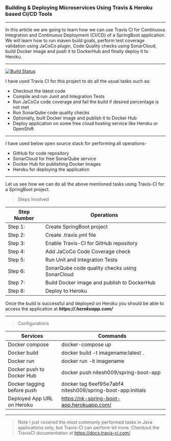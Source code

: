 ### Building & Deploying Microservices Using Travis & Heroku based CI/CD Tools 

---
In this article we are going to learn how we can use Travis CI for Continuous Integration and Continuous Deployment (CI/CD) 
of a SpringBoot application. We will learn how to run maven build goals, perform test coverage validation using JaCoCo plugin,
Code Quality checks using SonarCloud, build Docker image and push it to DockerHub and finally deploy it to Heroku.

--- 

[![Build Status](https://travis-ci.org/nitesh009/spring-boot-app.svg?branch=master)](https://travis-ci.org/nitesh009/spring-boot-app)

I have used Travis CI for this project to do all the usual tasks such as:

* Checkout the latest code
* Compile and run Junit and Integration Tests
* Run JaCoCo code coverage and fail the build if desired percentage is not met
* Run SonarQube code quality checks
* Optionally, built Docker image and publish it to Docker Hub
* Deploy application on some free cloud hosting service like Heroku or OpenShift

---

I have used below open source stack for performing all operations-
* GitHub for code repository
* SonarCloud for free SonarQube service
* Docker Hub for publishing Docker images
* Heroku for deploying the application

---
Let us see how we can do all the above mentioned tasks using Travis-CI for a SpringBoot project.

> Steps Involved 

| Step Number     | Operations          |
| -------- | -------------- |
| Step 1: | Create SpringBoot project |
| Step 2: | Create .travis.yml file |
| Step 3: | Enable Travis-CI for GitHub repository |
| Step 4: | Add JaCoCo Code Coverage check |
| Step 5: | Run Unit and Integration Tests |
| Step 6:| SonarQube code quality checks using SonarCloud |
| Step 7:| Build Docker image and publish to DockerHub |
| Step 8:| Deploy to Heroku |

Once the build is successful and deployed on Heroku you should be able to access the application 
at ***https://<app>.herokuapp.com/***

---
> Configurations 

| Services     | Commands          |
| -------- | -------------- |
| Docker compose | docker-compose up |
| Docker build | docker build -t imagename:latest . |
| Docker run | docker run -it imagename |
| Docker push to Docker Hub | docker push nitesh009/spring-boot-app |
| Docker tagging before push | docker tag 6eef95e7abf4 nitesh009/spring-boot-app:initials |
| Deployed App URL on Heroku| https://nk-spring-boot-app.herokuapp.com/ |


---
> Note
  I just covered the most commonly performed tasks in Java applications only, 
  but Travis-CI can perform lot more. 
  Checkout the TravisCI documentation at https://docs.travis-ci.com/.
